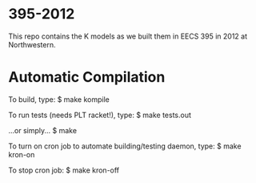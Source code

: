395-2012
========

This repo contains the K models as we built them 
in EECS 395 in 2012 at Northwestern.

# Automatic Compilation

To build, type:
   $ make kompile

To run tests (needs PLT racket!), type:
   $ make tests.out

...or simply...
   $ make

To turn on cron job to automate building/testing daemon, type:
   $ make kron-on

To stop cron job:
   $ make kron-off
